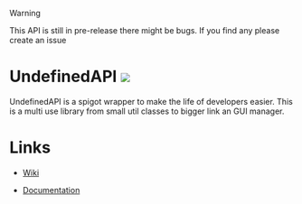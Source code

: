 > [!WARNING]
> This API is still in pre-release there might be bugs. If you find any please create an issue

# **UndefinedAPI** ![](https://repo.undefinedcreation.com/api/badge/latest/repo/com/redmagic/UndefinedAPI/)

UndefinedAPI is a spigot wrapper to make the life of developers easier. This is a multi use library from small util classes to bigger link an GUI manager.

# Links

* [Wiki](https://github.com/UndefinedCreation/UndefinedAPI/wiki)

* [Documentation](https://documentation.undefinedcreation.com/api/)
